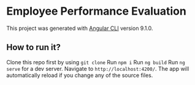 # Employee Performance Evaluation

This project was generated with [Angular CLI](https://github.com/angular/angular-cli) version 9.1.0.

## How to run it?
Clone this repo first by using `git clone`
Run `npm i`
Run `ng build`
Run `ng serve` for a dev server. Navigate to `http://localhost:4200/`. The app will automatically reload if you change any of the source files.

